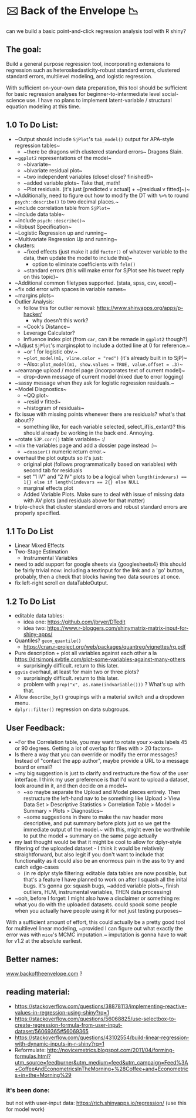 # 🖂  Back of the Envelope 📉 
can we build a basic point-and-click regression analysis tool with R shiny? 


## The goal:

Build a general purpose regression tool, incorporating extensions to regression such as heteroskedasticity-robust standard errors, clustered standard errors, multilevel modeling, and logistic regression. 

With sufficient on-your-own data preparation, this tool should be sufficient for basic regression analyses for beginner-to-intermediate level social-science use. I have no plans to implement latent-variable / structural equation modeling at this time. 

## 1.0 To Do List: 
* ~Output should include `SjPlot`'s `tab_model()` output for APA-style regression tables~
  * ~there be dragons with clustered standard errors~  Dragons Slain. 
* ~`ggplot2` representations of the model~
  * ~bivariate~
  * ~bivariate residual plot~
  * ~two independent variables (close! close? finished!)~
  * ~added variable plots~ Take that, math! 
  * ~Plot residuals. (it's just [predicted v actual] + ~[residual v fitted]~)~
* ~Additionally, need to figure out how to modify the DT with `%>%` to round `psych::describe()` to two decimal places.~
* ~include correlation table from `SjPlot`~
* ~include data table~
* ~include `psych::describe()`~
* ~Robust Specification~ 
* ~Logistic Regression up and running~
* ~Multivariate Regression Up and running~
* clusters:
  * ~fixed effects (just make it add `factor()` of whatever variable to the data, then update the model to include this)~
    * option to eliminate coefficients with `felm()`
  * ~standard errors (this will make error for SjPlot see his tweet reply on this topic)~
* ~Additional common filetypes supported. (stata, spss, csv, excel)~
* ~fix odd error with spaces in variable names~
* ~margins plots~
* Outlier Analysis:
  * follow this for outlier removal: https://www.shinyapps.org/apps/p-hacker/
    * why doesn't this work? 
  * ~Cook's Distance~
  * Leverage Calculator?
  * Influence index plot (from `car`, can it be remade in `ggplot2` though?)
* ~Adjust `SjPlot`'s marginsplot to include a dotted line at 0 for reference.~ 
  * ~or 1 for logistic obv.~ 
  * ~`plot_model(m1, vline.color = "red")` (it's already built in to SjP)~
  * ~Also: `plot_model(m1, show.values = TRUE, value.offset = .3)`~
* ~rearrange upload / model page (incorporates text of current model)~
  * drop-down message of current model (nixed due to error logging)
* ~sassy message when they ask for logistic regression residuals.~ 
* ~Model Diagnostics~
  * ~QQ plot~
  * ~resid v fitted~
  * ~histogram of residuals~
* fix issue with missing points whenever there are residuals? what's that about?? 
  * something like, for each variable selected, select_if(is_extant)? this should already be working in the back end. Annoying. 
* ~rotate `SJP.corr()` table variables~ :/ 
* ~nix the variables page and add a dossier page instead :)~ 
  * ~`dossier()` numeric return error.~ 
* overhaul the plot outputs so it's just:
  * original plot (follows programmatically based on variables) with second tab for residuals
  * set "1 IV" and "2 IV" plots to be a logical when `length(indevars) == 1{} else if length(indevars == 2{} else NULL`
  * marginal effects plot
  * Added Variable Plots. Make sure to deal with issue of missing data with AV plots (and residuals above for that matter)
* triple-check that cluster standard errors and robust standard errors are properly specified. 

## 1.1 To Do List
* Linear Mixed Effects
* Two-Stage Estimation
  * Instrumental Variables
* need to add support for google sheets via {googlesheets4} this should be fairly trivial now: including a textinput for the link and a 'go' button, probably, then a check that blocks having two data sources at once. 
* fix left-right scroll on dataTableOutput. 


## 1.2 To Do List
* editable data tables: 
  * idea one: https://github.com/jbryer/DTedit
  * idea two: https://www.r-bloggers.com/shinymatrix-matrix-input-for-shiny-apps/
* Quantiles? `geom_quantile()` 
  * https://cran.r-project.org/web/packages/quantreg/vignettes/rq.pdf
* Pure description + plot all variables against each other a la https://drsimonj.svbtle.com/plot-some-variables-against-many-others
  * surprisingly difficult. return to this later. 
* `ggvis` overhaul, at least for main two or three plots? 
  * surprisingly difficult. return to this later. 
  * problem with `prop("x", as.name(indvariable()))` ? What's up with that. 
* Allow `describe_by()` groupings with a material switch and a dropdown menu. 
* `dplyr::filter()` regression on data subgroups. 
  
## User Feedback:
* ~For the Correlation table, you may want to rotate your x-axis labels 45 or 90 degrees.  Getting a lot of overlap for files with > 20 factors~
* Is there a way that you can override or modify the error messages?  Instead of "contact the app author", maybe provide a URL to a message board or email?
* ~my big suggestion is just to clarify and restructure the flow of the user interface. I think my user preference is that I'd want to upload a dataset, look around in it, and then decide on a model~
  * ~so maybe separate the Upload and Model pieces entirely. Then restructure the left-hand nav to be something like Upload > View Data Set > Descriptive Statistics > Correlation Table > Model > Summary > Plots > Diagnostics~
  * ~some suggestions in there to make the nav header more descriptive, and put summary before plots just so we get the immediate output of the model.~ with this, might even be worthwhile to put the model + summary on the same page actually
* my last thought would be that it might be cool to allow for dplyr-style filtering of the uploaded dataset - I think it would be relatively straightforward, but also legit if you don't want to include that functionality as it could also be an enormous pain in the ass to try and catch edge-cases
  * (in re dplyr style filtering: editable data tables are now possible, but that's a feature I have planned to work on after I squash all the inital bugs. it's gonna go: squash bugs, ~added variable plots~, finish outliers, HLM, instrumental variables, THEN data processing)
* ~ooh, before I forget: I might also have a disclaimer or something re: what you do with the uploaded datasets. could spook some people when you actually have people using it for not just testing purposes~






With a sufficient amount of effort, this could actually be a pretty good tool for multilevel linear modeling, ~provided I can figure out what exactly the error was with `mice`'s MCMC imputation.~ imputation is gonna have to wait for v1.2 at the absolute earliest. 

## Better names:
www.backoftheenvelope.com  ?

## reading material:
* https://stackoverflow.com/questions/38878113/implementing-reactive-values-in-regression-using-shiny?rq=1
* https://stackoverflow.com/questions/56068825/use-selectbox-to-create-regression-formula-from-user-input-dataset/56069365#56069365
* https://stackoverflow.com/questions/43102554/build-linear-regression-with-dynamic-inputs-in-r-shiny?rq=1
* Reformulate: http://novicemetrics.blogspot.com/2011/04/forming-formulas.html?utm_source=feedburner&utm_medium=feed&utm_campaign=Feed%3A+CoffeeAndEconometricsInTheMorning+%28Coffee+and+Econometrics+in+the+Morning%29

### it's been done:
but not with user-input data:
https://rich.shinyapps.io/regression/
(use this for model work)
